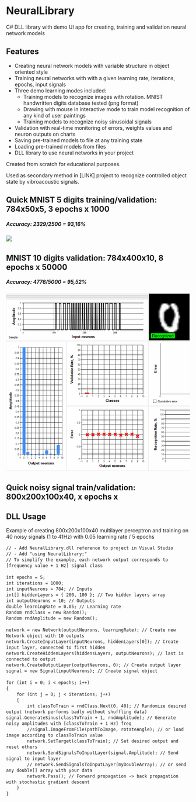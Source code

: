 # NeuralLibrary

C# DLL library with demo UI app for creating, training and validation neural network models

## Features 

- Creating neural network models with variable structure in object oriented style
- Training neural networks with with a given learning rate, iterations, epochs, input signals
- Three demo learning modes included:
  - Training models to recognize images with rotation. MNIST handwritten digits database tested (png format)
  - Drawing with mouse in interactive mode to train model recognition of any kind of user paintings
  - Training models to recognize noisy sinusoidal signals
- Validation with real-time monitoring of errors, weights values and neuron outputs on charts
- Saving pre-trained models to file at any training state
- Loading pre-trained models from files
- DLL library to use neural networks in your project

Created from scratch for educational purposes.

Used as secondary method in [LINK] project to recognize controlled object state by vibroacoustic signals.

## Quick MNIST 5 digits training/validation: 784x50x5, 3 epochs x 1000

##### Accuracy: 2329/2500 = 93,16%

![](test2.gif)

## MNIST 10 digits validation: 784x400x10, 8 epochs x 50000

##### Accuracy: 4776/5000 = 95,52%

![](test.gif)

## Quick noisy signal train/validation:  800x200x100x40, x epochs x





## DLL Usage

Example of creating 800x200x100x40 multilayer perceptron and training on 40 noisy signals (1 to 41Hz) with 0.05 learning rate / 5 epochs

```
// - Add NeuralLibrary.dll reference to project in Visual Studio
// - Add "using NeuralLibrary;"
// To simplify the example, each network output corresponds to [frequency value + 1 Hz] signal class

int epochs = 5;
int iterations = 1000;
int inputNeurons = 784; // Inputs
int[] hiddenLayers = { 200, 100 }; // Two hidden layers array
int outputNeurons = 10; // Outputs
double learningRate = 0.05; // Learning rate
Random rndClass = new Random();
Random rndAmplitude = new Random();

network = new Network(outputNeurons, learningRate); // Create new Network object with 10 outputs
network.CreateInputLayer(inputNeurons, hiddenLayers[0]); // Create input layer, connected to first hidden
network.CreateHiddenLayers(hiddensLayers, outputNeurons); // last is connected to output
network.CreateOutputLayer(outputNeurons, 0); // Create output layer
signal = new Signal(inputNeurons); // Create signal object

for (int i = 0; i < epochs; i++) 
{
    for (int j = 0; j < iterations; j++) 
    {
        int classToTrain = rndClass.Next(0, 40); // Randomize desired output (network performs badly without shuffling data)         	 signal.GenerateSinus(classToTrain + 1, rndAmplitude); // Generate noisy amplitudes with [classToTrain + 1 Hz] freq
        //signal.ImageFromFile(pathToImage, rotateAngle); // or load image according to classToTrain value
        network.SetTarget(classToTrain); // Set desired output and reset others
        network.SendSignalsToInputLayer(signal.Amplitude); // Send signal to input layer 
        // network.SendSignalsToInputLayer(myDoubleArray); // or send any double[] array with your data        
        network.Pass(); // Forward propagation -> back propagation with stochastic gradient descent
    }
}
```


